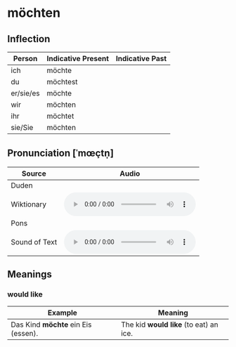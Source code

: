 # möchten

## Inflection

| Person    | Indicative Present | Indicative Past |
| --------- | ------------------ | --------------- |
| ich       | möchte             |                 |
| du        | möchtest           |                 |
| er/sie/es | möchte             |                 |
| wir       | möchten            |                 |
| ihr       | möchtet            |                 |
| sie/Sie   | möchten            |                 |

## Pronunciation [ˈmœçtn̩]

| Source        | Audio                                                                                                                                            |
| ------------- | ------------------------------------------------------------------------------------------------------------------------------------------------ |
| Duden         |                                                                                                                                                  |
| Wiktionary    | <audio controls><source src="https://upload.wikimedia.org/wikipedia/commons/1/12/LL-Q188_%28deu%29-Sebastian_Wallroth-m%C3%B6chten.wav"></audio> |
| Pons          |                                                                                                                                                  |
| Sound of Text | <audio controls><source src="https://soundoftext.nyc3.digitaloceanspaces.com/fd1b3fa0-15b7-11e8-9416-5382295fa6ae.mp3"></audio>                  |

## Meanings

### would like

| Example                              | Meaning                                 |
| ------------------------------------ | --------------------------------------- |
| Das Kind **möchte** ein Eis (essen). | The kid **would like** (to eat) an ice. |

